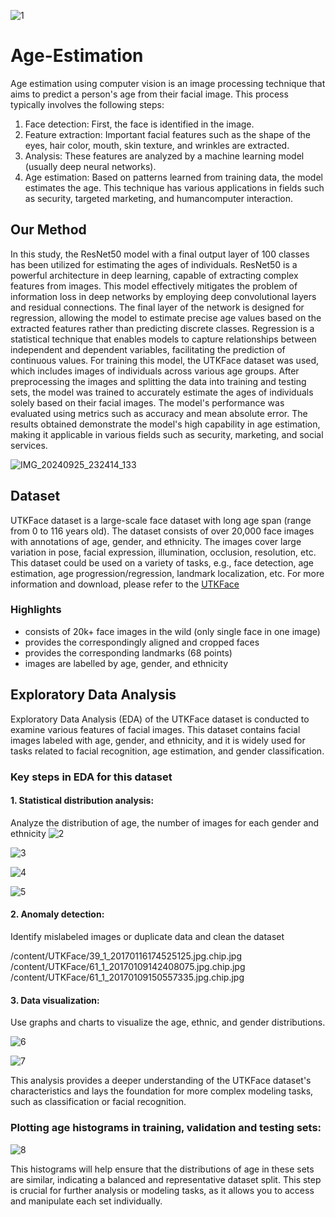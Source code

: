 ![1](https://github.com/user-attachments/assets/c8cbf9ef-9094-413c-b651-1aceef645dbd)
# Age-Estimation
Age estimation using computer vision is an image processing technique that aims to predict a person's
age from their facial image. This process typically involves the following steps:
1. Face detection: First, the face is identified in the image.
2. Feature extraction: Important facial features such as the shape of the eyes, hair color, mouth, skin
texture, and wrinkles are extracted.
3. Analysis: These features are analyzed by a machine learning model (usually deep neural networks).
4. Age estimation: Based on patterns learned from training data, the model estimates the age.
This technique has various applications in fields such as security, targeted marketing, and humancomputer interaction.

## Our Method
In this study, the ResNet50 model with a final output layer of 100 classes has been utilized for estimating
the ages of individuals. ResNet50 is a powerful architecture in deep learning, capable of extracting
complex features from images. This model effectively mitigates the problem of information loss in deep
networks by employing deep convolutional layers and residual connections.
The final layer of the network is designed for regression, allowing the model to estimate precise age
values based on the extracted features rather than predicting discrete classes. Regression is a statistical
technique that enables models to capture relationships between independent and dependent variables,
facilitating the prediction of continuous values.
For training this model, the UTKFace dataset was used, which includes images of individuals across
various age groups. After preprocessing the images and splitting the data into training and testing sets,
the model was trained to accurately estimate the ages of individuals solely based on their facial images.
The model's performance was evaluated using metrics such as accuracy and mean absolute error. The
results obtained demonstrate the model's high capability in age estimation, making it applicable in
various fields such as security, marketing, and social services.


![IMG_20240925_232414_133](https://github.com/user-attachments/assets/194b5ba1-797b-44da-aaa0-274d884ecd9c)

## Dataset

UTKFace dataset is a large-scale face dataset with long age span (range from 0 to 116 years old). The
dataset consists of over 20,000 face images with annotations of age, gender, and ethnicity. The images
cover large variation in pose, facial expression, illumination, occlusion, resolution, etc. This dataset could
be used on a variety of tasks, e.g., face detection, age estimation, age progression/regression, landmark
localization, etc. For more information and download, please refer to the [UTKFace]( https://susanqq.github.io/UTKFace/)


### Highlights

- consists of 20k+ face images in the wild (only single face in one image)
- provides the correspondingly aligned and cropped faces
- provides the corresponding landmarks (68 points)
- images are labelled by age, gender, and ethnicity


## Exploratory Data Analysis

Exploratory Data Analysis (EDA) of the UTKFace dataset is conducted to examine various features of facial images. This dataset contains facial images labeled with age, gender, and ethnicity, and it is widely used for tasks related to facial recognition, age estimation, and gender classification.

### Key steps in EDA for this dataset

#### 1. Statistical distribution analysis: 
Analyze the distribution of age, the number of images for each gender and ethnicity
![2](https://github.com/user-attachments/assets/c47e148e-b4e5-4197-89e3-7aedf874bc96)




![3](https://github.com/user-attachments/assets/f7b60797-7c5f-45dd-afaf-6f81b38af5b0)




![4](https://github.com/user-attachments/assets/1e597ab6-0e22-47dd-91c4-4d3d72ecd7d2)


![5](https://github.com/user-attachments/assets/585b4870-3d10-4205-b1d9-64679167dfae)

#### 2. Anomaly detection:
Identify mislabeled images or duplicate data and clean the dataset



/content/UTKFace/39_1_20170116174525125.jpg.chip.jpg
/content/UTKFace/61_1_20170109142408075.jpg.chip.jpg
/content/UTKFace/61_1_20170109150557335.jpg.chip.jpg


#### 3. Data visualization: 
Use graphs and charts to visualize the age, ethnic, and gender distributions.


![6](https://github.com/user-attachments/assets/ddb7fb72-a92c-4097-a00c-6cad846f8e9a)



![7](https://github.com/user-attachments/assets/19fb2da8-4723-45f2-a872-59f609de5511)


This analysis provides a deeper understanding of the UTKFace dataset's characteristics and lays the foundation for more complex modeling tasks, such as classification or facial recognition.


### Plotting age histograms in training, validation and testing sets:

![8](https://github.com/user-attachments/assets/5f024999-618a-4455-bf5d-5e00abf0ae48)

This histograms will help ensure that the distributions of age in these sets are similar, indicating a balanced and representative dataset split.
This step is crucial for further analysis or modeling tasks, as it allows you to access and manipulate each set individually.



